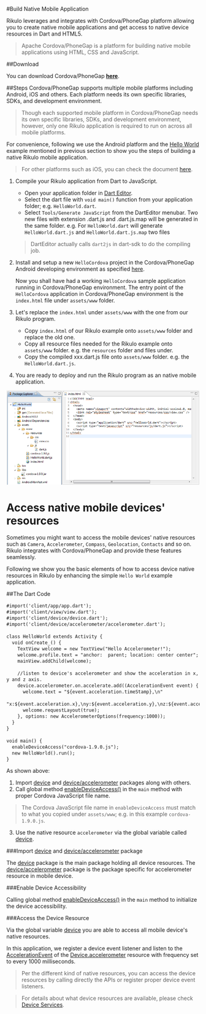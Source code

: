#Build Native Mobile Application

Rikulo leverages and integrates with Cordova/PhoneGap platform allowing you to create native mobile applications and get access to native device resources in Dart and HTML5.

>Apache Cordova/PhoneGap is a platform for building native mobile applications using HTML, CSS and JavaScript.



##Download

You can download Cordova/PhoneGap **[here](http://phonegap.com/download)**.

##Steps
Cordova/PhoneGap supports multiple mobile platforms including Android, iOS and others. Each platform needs its own specific libraries, SDKs, and development environment.

>Though each supported mobile platform in Cordova/PhoneGap needs its own specific libraries, SDKs, and development environment, however, only one Rikulo application is required to run on across all mobile platforms.

For convenience, following we use the Android platform and the [Hello World](Hello_World.md) example mentioned in previous section to show you the steps of building a native Rikulo mobile application.
>For other platforms such as iOS, you can check the document [here](http://docs.phonegap.com/en/1.9.0/guide_getting-started_index.md.).

1. Compile your Rikulo application from Dart to JavaScript. 
	* Open your application folder in [Dart Editor](http://www.dartlang.org/docs/editor/).
	* Select the dart file with `void main()` function from your application folder; e.g. `HelloWorld.dart`.
	* Select `Tools/Generate JavaScript` from the DartEditor menubar. Two new files with extension .dart.js and .dart.js.map will be generated in the same folder. e.g. For `HelloWorld.dart` will generate `HelloWorld.dart.js` and `HelloWorld.dart.js.map` two files

	>DartEditor actually calls `dart2js` in dart-sdk to do the compiling job.

2. Install and setup a new `HelloCordova` project in the Cordova/PhoneGap Android developing environment as specified [here](http://docs.phonegap.com/en/1.9.0/guide_getting-started_android_index.md.html#Getting%20Started%20with%20Android).

	Now you shall have had a working `HelloCordova` sample application running in Cordova/PhoneGap environment. The entry point of the `HelloCordova` application in Cordova/PhoneGap environment is the `index.html` file under `assets/www` folder.

3. Let's replace the `index.html` under `assets/www` with the one from our Rikulo program.
	* Copy `index.html` of our Rikulo example onto `assets/www` folder and replace the old one.
	* Copy all resource files needed for the Rikulo example onto `assets/www` folder. e.g. the `resources` folder and files under.
	* Copy the compiled xxx.dart.js file onto `assets/www` folder. e.g. the `HelloWorld.dart.js`.

4. You are ready to deploy and run the Rikulo program as an native mobile application.

![Cordova Android Development Environment](cordova-env.png?raw=true)

# Access native mobile devices' resources
Sometimes you might want to access the mobile devices' native resources such as `Camera`, `Accelerometer`, `Compass`, `Geolocation`, `Contacts` and so on. Rikulo integrates with Cordova/PhoneGap and provide these features seamlessly.

Following we show you the basic elements of how to access device native resources in Rikulo by enhancing the simple `Hello World` example application.

##The Dart Code

    #import('client/app/app.dart');
    #import('client/view/view.dart');
    #import('client/device/device.dart');
    #import('client/device/accelerometer/accelerometer.dart');

    class HelloWorld extends Activity {
      void onCreate_() {
        TextView welcome = new TextView("Hello Accelerometer!");
        welcome.profile.text = "anchor:  parent; location: center center";
        mainView.addChild(welcome);
		
        //listen to device's accelerometer and show the acceleration in x, y and z axis.
        device.accelerometer.on.accelerate.add((AccelerationEvent event) {
          welcome.text = "${event.acceleration.timeStamp},\n"
            "x:${event.acceleration.x},\ny:${event.acceleration.y},\nz:${event.acceleration.z}";
		  welcome.requestLayout(true);
        }, options: new AccelerometerOptions(frequency:1000));
      }
    }

    void main() {
      enableDeviceAccess("cordova-1.9.0.js");
      new HelloWorld().run();
    }

As shown above:

1. Import [device](api:) and [device/accelerometer](api:) packages along with others.
2. Call global method [enableDeviceAccess()](api:device) in the `main` method with proper Cordova JavaScript file name.
>The Cordova JavaScript file name in `enableDeviceAccess` must match to what you copied under `assets/www`; e.g. in this example `cordova-1.9.0.js`.
3. Use the native resource `accelerometer` via the global variable called [device](api:device).

###Import [device](api:) and [device/accelerometer](api:) package

The [device](api:) package is the main package holding all device resources. The [device/accelerometer](api:) package is the package specific for accelerometer resource in mobile device.

###Enable Device Accessibility

Calling global method [enableDeviceAccess()](api:device) in the `main` method to initialize the device accessibility.

###Access the Device Resource

Via the global variable [device](api:device) you are able to access all mobile device's native resources. 

In this application, we register a device event listener and listen to the [AccelerationEvent](api:device/accelerometer) of the [Device.accelerometer](api:device) resource with frequency set to every 1000 milliseconds.

>Per the different kind of native resources, you can access the device resources by calling directly the APIs or register proper device event listeners.

>For details about what device resources are available, please check [Device Services](../Device_Services/index.md).

 
